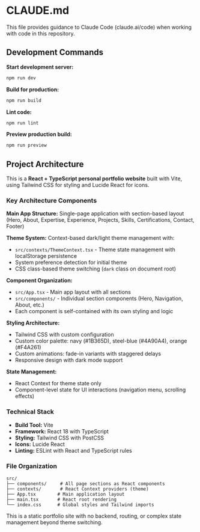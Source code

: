 # CLAUDE.md

This file provides guidance to Claude Code (claude.ai/code) when working with code in this repository.

## Development Commands

**Start development server:**
```bash
npm run dev
```

**Build for production:**
```bash
npm run build
```

**Lint code:**
```bash
npm run lint
```

**Preview production build:**
```bash
npm run preview
```

## Project Architecture

This is a **React + TypeScript personal portfolio website** built with Vite, using Tailwind CSS for styling and Lucide React for icons.

### Key Architecture Components

**Main App Structure:** Single-page application with section-based layout (Hero, About, Expertise, Experience, Projects, Skills, Certifications, Contact, Footer)

**Theme System:** Context-based dark/light theme management with:
- `src/contexts/ThemeContext.tsx` - Theme state management with localStorage persistence
- System preference detection for initial theme
- CSS class-based theme switching (`dark` class on document root)

**Component Organization:**
- `src/App.tsx` - Main app layout with all sections
- `src/components/` - Individual section components (Hero, Navigation, About, etc.)
- Each component is self-contained with its own styling and logic

**Styling Architecture:**
- Tailwind CSS with custom configuration
- Custom color palette: navy (#1B365D), steel-blue (#4A90A4), orange (#F4A261)
- Custom animations: fade-in variants with staggered delays
- Responsive design with dark mode support

**State Management:**
- React Context for theme state only
- Component-level state for UI interactions (navigation menu, scrolling effects)

### Technical Stack
- **Build Tool:** Vite
- **Framework:** React 18 with TypeScript
- **Styling:** Tailwind CSS with PostCSS
- **Icons:** Lucide React
- **Linting:** ESLint with React and TypeScript rules

### File Organization
```
src/
├── components/     # All page sections as React components
├── contexts/       # React Context providers (theme)
├── App.tsx        # Main application layout
├── main.tsx       # React root rendering
└── index.css      # Global styles and Tailwind imports
```

This is a static portfolio site with no backend, routing, or complex state management beyond theme switching.